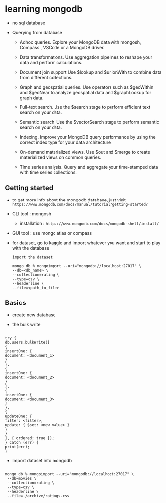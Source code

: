 # learning mongodb

- no sql database

- Querying from database

  - Adhoc queries. Explore your MongoDB data with mongosh, Compass , VSCode or a MongoDB driver.

  - Data transformations. Use aggregation pipelines to reshape your data and perform calculations.

  - Document join support Use $lookup and $unionWith to combine data from different collections.

  - Graph and geospatial queries. Use operators such as $geoWithin and $geoNear to analyze geospatial data and $graphLookup for graph data.

  - Full-text search. Use the $search stage to perform efficient text search on your data.

  - Semantic search. Use the $vectorSearch stage to perform semantic search on your data.

  - Indexing. Improve your MongoDB query performance by using the correct index type for your data architecture.

  - On-demand materialized views. Use $out and $merge to create materialized views on common queries.

  - Time series analysis. Query and aggregate your time-stamped data with time series collections.

## Getting started

- to get more info about the mongodb database, just visit `https://www.mongodb.com/docs/manual/tutorial/getting-started/`

- CLI tool : mongosh

  - installation : `https://www.mongodb.com/docs/mongodb-shell/install/`

- GUI tool : use mongo atlas or compass

- for dataset, go to kaggle and import whatever you want and start to play with the database

  ```
  import the dataset

  mongo_db % mongoimport --uri="mongodb://localhost:27017" \
  --db=<db_name> \
  --collection=rating \
  --type=csv \
  --headerline \
  --file=<path_to_file>
  ```

## Basics

- create new database

- the bulk write

```

try {
db.users.bulkWrite([
{
insertOne: {
document: <document_1>
}
},
{
insertOne: {
document: <document_2>
}
},
{
insertOne: {
document: <document_3>
}
},
{
updateOne: {
filter: <filter>,
update: { $set: <new_value> }
}
}
], { ordered: true });
} catch (err) {
print(err);
}

```

- Import dataset into mongodb

```

mongo_db % mongoimport --uri="mongodb://localhost:27017" \
 --db=movies \
 --collection=rating \
 --type=csv \
 --headerline \
 --file=./archive/ratings.csv

```

```

```
